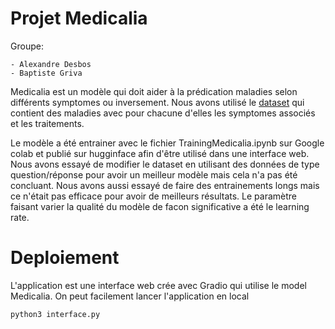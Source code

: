# Projet Medicalia

Groupe:

    - Alexandre Desbos
    - Baptiste Griva

Medicalia est un modèle qui doit aider à la prédication maladies selon différents symptomes ou inversement. Nous avons utilisé le [dataset](https://huggingface.co/datasets/QuyenAnhDE/Diseases_Symptoms) qui contient des maladies avec pour chacune d'elles les symptomes associés et les traitements.

Le modèle a été entrainer avec le fichier TrainingMedicalia.ipynb sur Google colab et publié sur hugginface afin d'être utilisé dans une interface web.
Nous avons essayé de modifier le dataset en utilisant des données de type question/réponse pour avoir un meilleur modèle mais cela n'a pas été concluant.
Nous avons aussi essayé de faire des entrainements longs mais ce n'était pas efficace pour avoir de meilleurs résultats. 
Le paramètre faisant varier la qualité du modèle de facon significative a été le learning rate.


# Deploiement

L'application est une interface web crée avec Gradio qui utilise le model Medicalia. On peut facilement lancer l'application en local
```
python3 interface.py
```